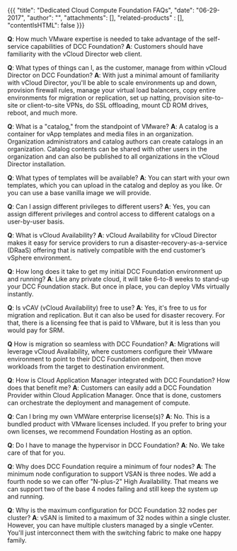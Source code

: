 {{{
 "title": "Dedicated Cloud Compute Foundation FAQs",
 "date": "06-29-2017",
 "author": "",
 "attachments": [],
 "related-products" : [],
 "contentIsHTML": false
 }}}


**Q**: How much VMware expertise is needed to take advantage of the self-service capabilities of DCC Foundation?
**A**: Customers should have familiarity with the vCloud Director web client.

**Q**: What types of things can I, as the customer, manage from within vCloud Director on DCC Foundation?
**A**: With just a minimal amount of familiarity with vCloud Director, you'll be able to scale  environments up and down, provision firewall rules, manage your virtual load balancers, copy entire environments for migration or replication, set up natting, provision site-to-site or client-to-site VPNs, do SSL offloading, mount CD ROM drives, reboot, and much more.

**Q**: What is a "catalog," from the standpoint of VMware?
**A**: A catalog is a container for vApp templates and media files in an organization. Organization administrators and catalog authors can create catalogs in an organization. Catalog contents can be shared with other users in the organization and can also be published to all organizations in the vCloud Director installation.

**Q**: What types of templates will be available?
**A**: You can start with your own templates, which you can upload in the catalog and deploy as you like. Or you can use a base vanilla image we will provide.

**Q**: Can I assign different privileges to different users?
**A**: Yes, you can assign different privileges and control access to different catalogs on a user-by-user basis.

**Q**: What is vCloud Availability?
**A**: vCloud Availability for vCloud Director makes it easy for service providers to run a disaster-recovery-as-a-service (DRaaS) offering that is natively compatible with the end customer’s vSphere environment.

**Q**: How long does it take to get my initial DCC Foundation environment up and running?
**A**: Like any private cloud, it will take 6-to-8 weeks to stand-up your DCC Foundation stack. But once in place, you can deploy VMs virtually instantly.

**Q**: Is vCAV (vCloud Availability) free to use?
**A**: Yes, it's free to us for migration and replication. But it can also be used for disaster recovery. For that, there is a licensing fee that is paid to VMware, but it is less than you would pay for SRM.

**Q** How is migration so seamless with DCC Foundation?
**A**: Migrations will leverage vCloud Availability, where customers configure their VMware environment to point to their DCC Foundation endpoint, then move workloads from the target to destination environment.

**Q**: How is Cloud Application Manager integrated with DCC Foundation? How does that benefit me?
**A**: Customers can easily add a DCC Foundation Provider within Cloud Application Manager. Once that is done, customers can orchestrate the deployment and management of compute.

**Q**: Can I bring my own VMWare enterprise license(s)?
**A**: No. This is a bundled product with VMware licenses included. If you prefer to bring your own licenses, we recommend Foundation Hosting as an option.

**Q**: Do I have to manage the hypervisor in DCC Foundation?
**A**: No. We take care of that for you.

**Q**: Why does DCC Foundation require a minimum of four nodes?
**A**: The minimum node configuration to support VSAN is three nodes. We add a fourth node so we can offer "N-plus-2" High Availability. That means we can support two of the base 4 nodes failing and still keep the system up and running.

**Q**: Why is the maximum configuration for DCC Foundation 32 nodes per cluster?
**A**: vSAN is limited to a maximum of 32 nodes within a single cluster. However, you can have multiple clusters managed by a single vCenter. You'll just interconnect them with the switching fabric to make one happy family.
